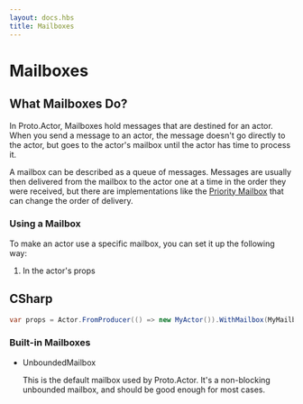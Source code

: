 ```yaml
---
layout: docs.hbs
title: Mailboxes
---
```


# Mailboxes

## What Mailboxes Do?

In Proto.Actor, Mailboxes hold messages that are destined for an actor. When you send a message to an actor, the message doesn't go directly to the actor, but goes to the actor's mailbox until the actor has time to process it.

A mailbox can be described as a queue of messages. Messages are usually then delivered from the mailbox to the actor one at a time in the order they were received, but there are implementations like the [Priority Mailbox](#unboundedprioritymailbox) that can change the order of delivery.

### Using a Mailbox

To make an actor use a specific mailbox, you can set it up the following way:

1. In the actor's props

## CSharp
```cs
var props = Actor.FromProducer(() => new MyActor()).WithMailbox(MyMailboxProducer);
```

### Built-in Mailboxes

* UnboundedMailbox

  This is the default mailbox used by Proto.Actor. It's a non-blocking unbounded mailbox, and should be good enough for most cases.